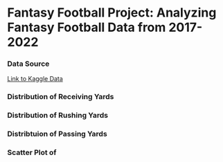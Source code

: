 # Fantasy Football Project: Analyzing Fantasy Football Data from 2017-2022
### Data Source
[Link to Kaggle Data](https://www.kaggle.com/datasets/gbolduc/fantasy-football-data-2017-2023)
### Distribution of Receiving Yards
### Distribution of Rushing Yards
### Distribtuion of Passing Yards
### Scatter Plot of 
